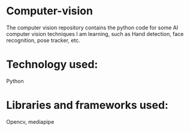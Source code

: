 # Computer-vision

The computer vision repository contains the python code for 
some AI computer vision techniques I am learning, such as 
Hand detection, face recognition, pose tracker, etc.

# Technology used:
Python

# Libraries and frameworks used:
Opencv, mediapipe
